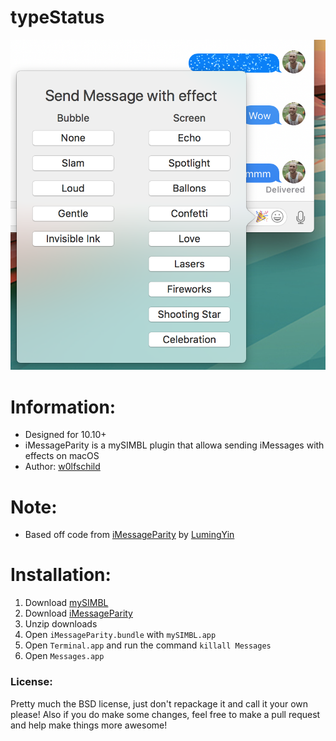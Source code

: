# typeStatus

![preview](preview.png)

# Information:

- Designed for 10.10+
- iMessageParity is a mySIMBL plugin that allowa sending iMessages with effects on macOS
- Author: [w0lfschild](https://github.com/w0lfschild)

# Note:

- Based off code from [iMessageParity](https://github.com/LumingYin/iMessageParity) by [LumingYin](https://github.com/LumingYin/iMessageParity)

# Installation:

1. Download [mySIMBL](https://github.com/w0lfschild/app_updates/raw/master/mySIMBL/mySIMBL_master.zip)
2. Download [iMessageParity](https://github.com/w0lfschild/iMessageParity/raw/master/build/iMessageParity.bundle.zip)
3. Unzip downloads
4. Open `iMessageParity.bundle` with `mySIMBL.app`
5. Open `Terminal.app` and run the command `killall Messages`
7. Open `Messages.app`

### License:
Pretty much the BSD license, just don't repackage it and call it your own please!
Also if you do make some changes, feel free to make a pull request and help make things more awesome!
